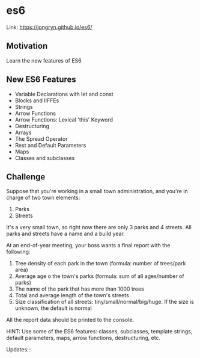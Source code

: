# es6

Link: https://jongryn.github.io/es6/

## Motivation
Learn the new features of ES6

## New ES6 Features
- Variable Declarations with let and const
- Blocks and IIFFEs
- Strings
- Arrow Functions
- Arrow Functions: Lexical 'this' Keyword
- Destructuring
- Arrays
- The Spread Operator
- Rest and Default Parameters
- Maps
- Classes and subclasses

## Challenge
Suppose that you're working in a small town administration, and you're in charge of two town elements:
1. Parks
2. Streets

It's a very small town, so right now there are only 3 parks and 4 streets. All parks and streets have a name and a build year.

At an end-of-year meeting, your boss wants a final report with the following:
1. Tree density of each park in the town (formula: number of trees/park area)
2. Average age o the town's parks (formula: sum of all ages/number of parks)
3. The name of the park that has more than 1000 trees
4. Total and average length of the town's streets
5. Size classification of all streets: tiny/small/normal/big/huge. If the size is unknown, the default is normal

All the report data should be printed to the console.

HINT: Use some of the ES6 features: classes, subclasses, template strings, default parameters, maps, arrow functions, destructuring, etc.
 
 Updates:::

